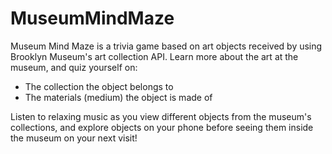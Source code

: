 # MuseumMindMaze

Museum Mind Maze is a trivia game based on art objects received by using Brooklyn Museum's art collection API. 
Learn more about the art at the museum, and quiz yourself on: 


* The collection the object belongs to
* The materials (medium) the object is made of

Listen to relaxing music as you view different objects from the museum's collections, and explore objects on your phone before seeing them inside the museum on your next visit!